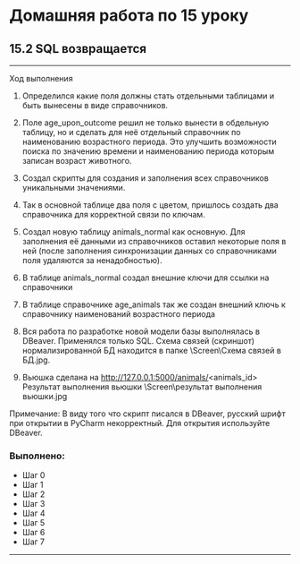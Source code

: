 # Домашняя работа по 15 уроку

## 15.2 SQL возвращается

***
Ход выполнения
1. Определился какие поля  должны  стать отдельными таблицами и  быть вынесены  в  виде справочников.
2. Поле age_upon_outcome решил не только вынести в обдельную таблицу, но и сделать для неё отдельный
справочник по наименованию возрастного периода. Это улучшить возможности поиска по значению времени и
наименованию периода которым записан возраст животного.
3. Создал скрипты  для создания   и заполнения всех справочников уникальными значениями.
4. Так в основной  таблице два поля с цветом, пришлось  создать два справочника для корректной связи по ключам.
5. Создал новую таблицу animals_normal как основную. Для заполнения её данными из справочников оставил
некоторые поля в ней (после заполнения синхронизации данных со справочниками поля удаляются за ненадобностью).
6. В таблице animals_normal создал внешние ключи для ссылки на справочники
7. В таблице справочнике age_animals так же создан внешний ключь  к справочнику наименований  возрастного периода
8. Вся работа по разработке новой модели базы выполнялась в DBeaver. Применялся только SQL.
Схема связей (скриншот) нормализированной БД находится в папке \Screen\Схема связей в БД.jpg.

9. Вьюшка сделана  на http://127.0.0.1:5000/animals/<animals_id>
   Результат выполнения вьюшки  \Screen\результат выполнения вьюшки.jpg

Примечание: В виду того что скрипт писался в DBeaver, русский шрифт при открытии в PyCharm некорректный.
			Для открытия используйте DBeaver.	
			
### Выполнено:
* Шаг 0
* Шаг 1
* Шаг 2
* Шаг 3
* Шаг 4
* Шаг 5 
* Шаг 6 
* Шаг 7 
***

